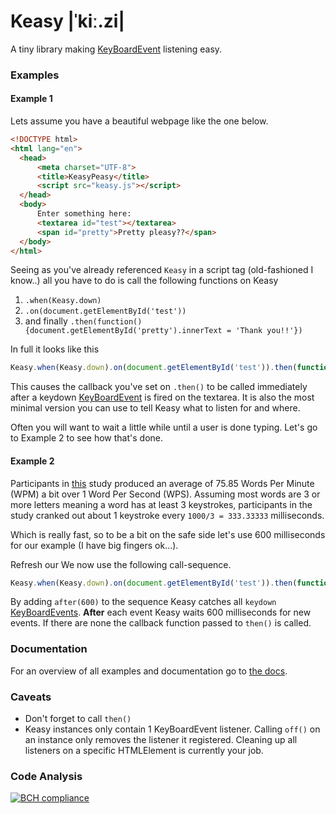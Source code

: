 # Keasy |ˈkiː.zi|
A tiny library making [KeyBoardEvent][1] listening easy.

### Examples

#### Example 1
Lets assume you have a beautiful webpage like the one below.
``` html
<!DOCTYPE html>
<html lang="en">
  <head>
      <meta charset="UTF-8">
      <title>KeasyPeasy</title>
      <script src="keasy.js"></script>
  </head>
  <body>
      Enter something here:
      <textarea id="test"></textarea>
      <span id="pretty">Pretty pleasy??</span>
  </body>
</html>
```
Seeing as you've already referenced ``Keasy`` in a script tag (old-fashioned I know..) all you have to do is call the following functions on Keasy 
1. `.when(Keasy.down)`
2. `.on(document.getElementById('test'))`
3. and finally ``.then(function(){document.getElementById('pretty').innerText = 'Thank you!!'})``

In full it looks like this
``` javascript
Keasy.when(Keasy.down).on(document.getElementById('test')).then(function(){document.getElementById('pretty').innerText = 'Thank you!!'});
```

This causes the callback you've set on ``.then()`` to be called immediately after a keydown [KeyBoardEvent][1] is fired on the textarea. It is also the most minimal version you can use to tell Keasy what to listen for and where.


Often you will want to wait a little while until a user is done typing. Let's go to Example 2 to see how that's done.

#### Example 2
Participants in [this][2] study produced an average of 75.85 Words Per Minute (WPM) a bit over 1 Word Per Second (WPS). 
Assuming most words are 3 or more letters meaning a word has at least 3 keystrokes, participants in the study cranked out about 1 keystroke every ``1000/3 = 333.33333`` milliseconds.

Which is really fast, so to be a bit on the safe side let's use 600 milliseconds for our example (I have big fingers ok...).

Refresh our  We now use the following call-sequence.

``` javascript
Keasy.when(Keasy.down).on(document.getElementById('test')).then(function(){document.getElementById('pretty').innerText = 'Thank you!!'}).after(600);
```
By adding ``after(600)`` to the sequence Keasy catches all ``keydown`` [KeyBoardEvents][1]. **After** each event Keasy waits 600 milliseconds for new events. If there are none the callback function passed to ``then()`` is called.

### Documentation
For an overview of all examples and documentation go to [the docs][3].

### Caveats
- Don't forget to call ``then()``
- Keasy instances only contain 1 KeyBoardEvent listener. Calling ``off()`` on an instance only removes the listener it registered. Cleaning up all listeners on a specific HTMLElement is currently your job.

### Code Analysis
[![BCH compliance](https://bettercodehub.com/edge/badge/RobertDiebels/keasy?branch=master)](https://bettercodehub.com/)

[1]: https://developer.mozilla.org/en-US/docs/Web/API/KeyboardEvent "KeyBoardEvent documentation"
[2]: http://www.asarif.com/pub/Arif_TIC-STH2009.pdf  "Analysis of Text Entry Performance Metrics"
[3]: https://robertdiebels.github.io/keasy "Keasy docs"
